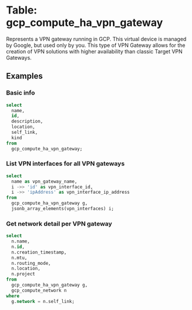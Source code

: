 # Table: gcp_compute_ha_vpn_gateway

Represents a VPN gateway running in GCP. This virtual device is managed by Google, but used only by you. This type of VPN Gateway allows for the creation of VPN solutions with higher availability than classic Target VPN Gateways.

## Examples

### Basic info

```sql
select
  name,
  id,
  description,
  location,
  self_link,
  kind
from
  gcp_compute_ha_vpn_gateway;
```

### List VPN interfaces for all VPN gateways

```sql
select
  name as vpn_gateway_name,
  i ->> 'id' as vpn_interface_id,
  i ->> 'ipAddress' as vpn_interface_ip_address
from
  gcp_compute_ha_vpn_gateway g,
  jsonb_array_elements(vpn_interfaces) i;
```

### Get network detail per VPN gateway

```sql
select
  n.name,
  n.id,
  n.creation_timestamp,
  n.mtu,
  n.routing_mode,
  n.location,
  n.project
from
  gcp_compute_ha_vpn_gateway g,
  gcp_compute_network n
where
  g.network = n.self_link;
```